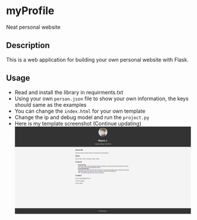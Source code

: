 # myProfile
Neat personal website
## Description
This is a web application for building your own personal website with Flask.
## Usage
- Read and install the library in requirments.txt
- Using your own `person.json` file to show your own information, the keys should same as the examples
- You can change the `index.html` for your own template
- Change the ip and debug model and run the `project.py`
- Here is my template screenshot (Continue updating)
	![alt text](https://raw.githubusercontent.com/livingspring/myProfile/main/resource/screenshot.png)
